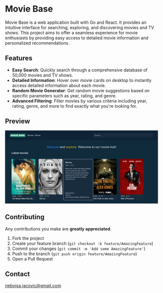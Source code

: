 # Movie Base

Movie Base is a web application built with Go and React. It provides an intuitive interface for searching, exploring, and discovering movies and TV shows. This project aims to offer a seamless experience for movie enthusiasts by providing easy access to detailed movie information and personalized recommendations.

## Features

- **Easy Search**: Quickly search through a comprehensive database of 50,000 movies and TV shows.
- **Detailed Information**: Hover over movie cards on desktop to instantly access detailed information about each movie.
- **Random Movie Generator**: Get random movie suggestions based on specific parameters such as year, rating, and genre.
- **Advanced Filtering**: Filter movies by various criteria including year, rating, genre, and more to find exactly what you're looking for.

## Preview

![Screenshot 1](screenshots/ss-1.png)

## Contributing

Any contributions you make are **greatly appreciated**.

1. Fork the project
2. Create your feature branch (`git checkout -b feature/AmazingFeature`)
3. Commit your changes (`git commit -m 'Add some AmazingFeature'`)
4. Push to the branch (`git push origin feature/AmazingFeature`)
5. Open a Pull Request

## Contact

nebojsa.jacovic@gmail.com
